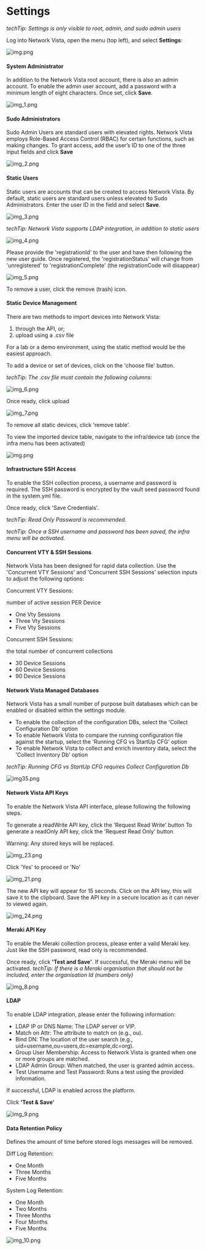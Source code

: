 # Settings

*techTip: Settings is only visible to root, admin, and sudo admin users*

Log into Network Vista, open the menu (top left), and select **Settings**:

![img.png](imgs/img.png)

#### System Administrator

In addition to the Network Vista root account, there is also an admin account. To enable the admin user account, 
add a password with a minimum length of eight characters. Once set, click **Save**.

![img_1.png](imgs/img_1.png)

#### Sudo Administrators

Sudo Admin Users are standard users with elevated rights. Network Vista employs Role-Based Access Control (RBAC) for certain functions, such as making changes. 
To grant access, add the user’s ID to one of the three input fields and click **Save**

![img_2.png](imgs/img_2.png)

#### Static Users

Static users are accounts that can be created to access Network Vista. By default, static users are standard users unless elevated to Sudo Administrators.
Enter the user ID in the field and select **Save**. 

![img_3.png](imgs/img_3.png)

<i>techTip: Network Vista supports LDAP integration, in addition to static users</i>

![img_4.png](imgs/img_4.png)

Please provide the 'registrationId' to the user and have then following the new user guide. Once registered, the 'registrationStatus' will change from 'unregistered' to 'registrationComplete' (the registrationCode will disappear) 

![img_5.png](imgs/img_5.png)

To remove a user, click the remove (trash) icon. 

#### Static Device Management

There are two methods to import devices into Network Vista: 

1) through the API, or;
2) upload using a .csv file

For a lab or a demo environment, using the static method would be the easiest approach.

To add a device or set of devices, click on the 'choose file' button. 

<i>techTip: The .csv file must contain the following columns:</i>

![img_6.png](imgs/img_6.png)

Once ready, click upload

![img_7.png](imgs/img_7.png)

To remove all static devices, click 'remove table'. 

To view the imported device table, navigate to the infra/device tab (once the infra menu has been activated)

![img.png](imgs/img_20.png)

#### Infrastructure SSH Access

To enable the SSH collection process, a username and password is required. The SSH password is encrypted by the vault seed password found in the system.yml file.  

Once ready, click 'Save Credentials'. 

<i>techTip: Read Only Password is recommended.</i>

<i>techTip: Once a SSH username and password has been saved, the infra menu will be activated.</i>

#### Concurrent VTY & SSH Sessions

Network Vista has been designed for rapid data collection. Use the 'Concurrent 
VTY Sessions' and 'Concurrent SSH Sessions' selection inputs to adjust the following options:

Concurrent VTY Sessions: 

number of active session PER Device

* One Vty Sessions
* Three Vty Sessions
* Five Vty Sessions

Concurrent SSH Sessions: 

the total number of concurrent collections

* 30 Device Sessions
* 60 Device Sessions
* 90 Device Sessions

#### Network Vista Managed Databases

Network Vista has a small number of purpose built databases which can be enabled or disabled within the settings module.

* To enable the collection of the configuration DBs, select the 'Collect Configuration Db' option
* To enable Network Vista to compare the running configuration file against the startup, select the 'Running CFG vs StartUp CFG' option
* To enable Network Vista to collect and enrich inventory data, select the 'Collect Inventory Db' option

<i>techTip: Running CFG vs StartUp CFG requires Collect Configuration Db</i>

![img35.png](imgs/img35.png)

#### Network Vista API Keys

To enable the Network Vista API interface, please following the following steps. 

To generate a readWrite API key, click the 'Request Read Write' button
To generate a readOnly API key, click the 'Request Read Only' button

Warning: Any stored keys will be replaced. 

![img_23.png](imgs/img_23.png)

Click 'Yes' to proceed or 'No'

![img_21.png](imgs/img_21.png)

The new API key will appear for 15 seconds. Click on the API key, this will save it to the clipboard. Save the API key in a 
secure location as it can never to viewed again.

![img_24.png](imgs/img_24.png)

#### Meraki API Key

To enable the Meraki collection process, please enter a valid Meraki key. Just like the SSH password, read only is recommended. 

Once ready, click **'Test and Save'**. If successful, the Meraki menu will be activated. 
<i>techTip: If there is a Meraki organisation that should not be included, enter the organisation Id (numbers only)</i>

![img_8.png](imgs/img_8.png)

#### LDAP

To enable LDAP integration, please enter the following information:

* LDAP IP or DNS Name: The LDAP server or VIP.
* Match on Attr: The attribute to match on (e.g., ou).
* Bind DN: The location of the user search (e.g., uid=username,ou=users,dc=example,dc=org).
* Group User Membership: Access to Network Vista is granted when one or more groups are matched.
* LDAP Admin Group: When matched, the user is granted admin access.
* Test Username and Test Password: Runs a test using the provided information. 


If successful, LDAP is enabled across the platform.

Click **'Test & Save'**

![img_9.png](imgs/img_9.png)

#### Data Retention Policy

Defines the amount of time before stored logs messages will be removed. 

Diff Log Retention: 

* One Month
* Three Months
* Five Months

System Log Retention:

* One Month
* Two Months
* Three Months
* Four Months
* Five Months

![img_10.png](imgs/img_10.png)






